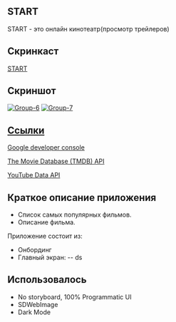 ## **START**

START - это онлайн кинотеатр(просмотр трейлеров)

## Скринкаст 
[START](https://disk.yandex.ru/i/J-qKEKaGe8hXBw)

## **Скриншот**
<a href="https://ibb.co/bdzPCh7"><img src="https://i.ibb.co/ysWXZTV/Group-6.jpg" alt="Group-6" border="0"></a>
<a href="https://ibb.co/qWvLs1k"><img src="https://i.ibb.co/KLJcqyF/Group-7.png" alt="Group-7" border="0"></a><br /><a target='_blank' href='https://imgbb.com/'>

## **Ссылки**

[Google developer console](https://console.cloud.google.com/)

[The Movie Database (TMDB) API](https://www.themoviedb.org)

[YouTube Data API](https://developers.google.com/youtube/v3?hl=ru)

## Краткое описание приложения
- Список самых популярных фильмов.
- Описание фильма.

Приложение состоит из:
- Онбординг
- Главный экран:
   -- ds

## **Использовалось**
- No storyboard, 100% Programmatic UI
- SDWebImage
- Dark Mode
